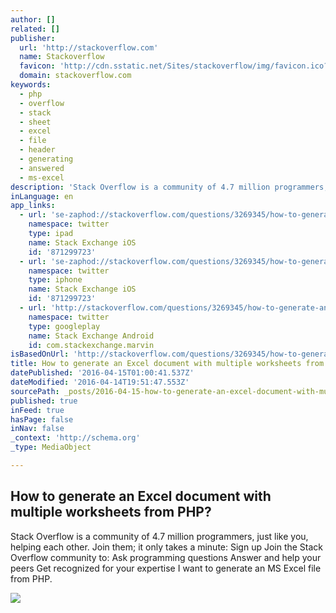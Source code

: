 ```yaml
---
author: []
related: []
publisher:
  url: 'http://stackoverflow.com'
  name: Stackoverflow
  favicon: 'http://cdn.sstatic.net/Sites/stackoverflow/img/favicon.ico?v=4f32ecc8f43d'
  domain: stackoverflow.com
keywords:
  - php
  - overflow
  - stack
  - sheet
  - excel
  - file
  - header
  - generating
  - answered
  - ms-excel
description: 'Stack Overflow is a community of 4.7 million programmers, just like you, helping each other. Join them; it only takes a minute: Sign up Join the Stack Overflow community to: Ask programming questions Answer and help your peers Get recognized for your expertise I want to generate an MS Excel file from PHP.'
inLanguage: en
app_links:
  - url: 'se-zaphod://stackoverflow.com/questions/3269345/how-to-generate-an-excel-document-with-multiple-worksheets-from-php'
    namespace: twitter
    type: ipad
    name: Stack Exchange iOS
    id: '871299723'
  - url: 'se-zaphod://stackoverflow.com/questions/3269345/how-to-generate-an-excel-document-with-multiple-worksheets-from-php'
    namespace: twitter
    type: iphone
    name: Stack Exchange iOS
    id: '871299723'
  - url: 'http://stackoverflow.com/questions/3269345/how-to-generate-an-excel-document-with-multiple-worksheets-from-php'
    namespace: twitter
    type: googleplay
    name: Stack Exchange Android
    id: com.stackexchange.marvin
isBasedOnUrl: 'http://stackoverflow.com/questions/3269345/how-to-generate-an-excel-document-with-multiple-worksheets-from-php'
title: How to generate an Excel document with multiple worksheets from PHP?
datePublished: '2016-04-15T01:00:41.537Z'
dateModified: '2016-04-14T19:51:47.553Z'
sourcePath: _posts/2016-04-15-how-to-generate-an-excel-document-with-multiple-worksheets-f.md
published: true
inFeed: true
hasPage: false
inNav: false
_context: 'http://schema.org'
_type: MediaObject

---
```

<article style=""><h1>How to generate an Excel document with multiple worksheets from PHP?</h1><p>Stack Overflow is a community of 4.7 million programmers, just like you, helping each other. Join them; it only takes a minute: Sign up Join the Stack Overflow community to: Ask programming questions Answer and help your peers Get recognized for your expertise I want to generate an MS Excel file from PHP.</p><img src="http://cdn.sstatic.net/Sites/stackoverflow/img/apple-touch-icon@2.png?v=73d79a89bded&amp;a" /></article>